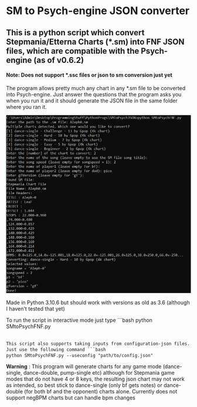 # SM to Psych-engine JSON converter

## This is a python script which convert Stepmania/Etterna Charts (*.sm) into FNF JSON files, which are compatible with the Psych-engine (as of v0.6.2)

#### Note: Does not support *.ssc files or json to sm conversion just yet

The program allows pretty much any chart in any *.sm file to be converted into Psych-engine. Just answer the questions that the program asks you when you run it and it should generate the JSON file in the same folder where you ran it.

<img src="./docs/usage.png" />

Made in Python 3.10.6 but should work with versions as old as 3.6 (although I haven't tested that yet)

To run the script in interactive mode just type ```bash
python SMtoPsychFNF.py
```

This script also supports taking inputs from configuration-json files. Just use the following command ```bash
python SMtoPsychFNF.py --useconfig "path/to/config.json"
```

**Warning** : This program will generate charts for any game mode (dance-single, dance-double, pump-single etc) although for Stepmania game modes that do not have 4 or 8 keys, the resulting json chart may not work as intended, so best stick to dance-single (only bf gets notes) or dance-double (for both bf and the opponent) charts alone. Currently does not support negBPM charts but can handle bpm changes